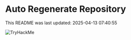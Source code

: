 # Auto Regenerate Repository

This README was last updated: 2025-04-13 07:40:55

 ![TryHackMe](https://tryhackme.com/badge/533634)